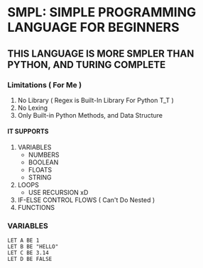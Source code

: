 # SMPL: SIMPLE PROGRAMMING LANGUAGE FOR BEGINNERS

## THIS LANGUAGE IS MORE SMPLER THAN PYTHON, AND TURING COMPLETE

### Limitations ( For Me )

1. No Library ( Regex is Built-In Library For Python T_T )
2. No Lexing
3. Only Built-in Python Methods, and Data Structure

#### IT SUPPORTS

1. VARIABLES
   - NUMBERS
   - BOOLEAN
   - FLOATS
   - STRING
2. LOOPS
   - USE RECURSION xD
3. IF-ELSE CONTROL FLOWS ( Can't Do Nested )
4. FUNCTIONS

### VARIABLES

```
LET A BE 1
LET B BE "HELLO"
LET C BE 3.14
LET D BE FALSE

```
